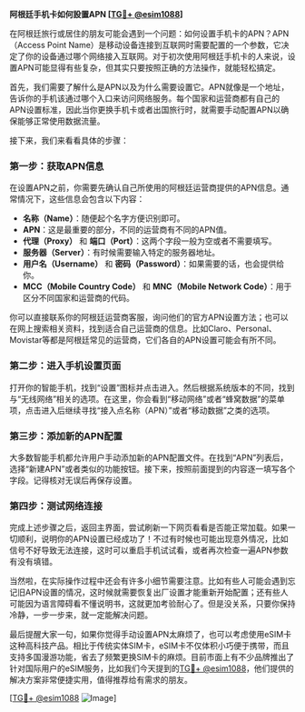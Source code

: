 **阿根廷手机卡如何設置APN [[TG💪+ @esim1088](https://t.me/s/esim1088)]**

在阿根廷旅行或居住的朋友可能会遇到一个问题：如何设置手机卡的APN？APN（Access Point Name）是移动设备连接到互联网时需要配置的一个参数，它决定了你的设备通过哪个网络接入互联网。对于初次使用阿根廷手机卡的人来说，设置APN可能显得有些复杂，但其实只要按照正确的方法操作，就能轻松搞定。

首先，我们需要了解什么是APN以及为什么需要设置它。APN就像是一个地址，告诉你的手机该通过哪个入口来访问网络服务。每个国家和运营商都有自己的APN设置标准，因此当你更换手机卡或者出国旅行时，就需要手动配置APN以确保能够正常使用数据流量。

接下来，我们来看看具体的步骤：

### 第一步：获取APN信息

在设置APN之前，你需要先确认自己所使用的阿根廷运营商提供的APN信息。通常情况下，这些信息会包含以下内容：
- **名称（Name）**：随便起个名字方便识别即可。
- **APN**：这是最重要的部分，不同的运营商有不同的APN值。
- **代理（Proxy）** 和 **端口（Port）**：这两个字段一般为空或者不需要填写。
- **服务器（Server）**：有时候需要输入特定的服务器地址。
- **用户名（Username）** 和 **密码（Password）**：如果需要的话，也会提供给你。
- **MCC（Mobile Country Code）** 和 **MNC（Mobile Network Code）**：用于区分不同国家和运营商的代码。

你可以直接联系你的阿根廷运营商客服，询问他们的官方APN设置方法；也可以在网上搜索相关资料，找到适合自己运营商的信息。比如Claro、Personal、Movistar等都是阿根廷常见的运营商，它们各自的APN设置可能会有所不同。

### 第二步：进入手机设置页面

打开你的智能手机，找到“设置”图标并点击进入。然后根据系统版本的不同，找到与“无线网络”相关的选项。在这里，你会看到“移动网络”或者“蜂窝数据”的菜单项，点击进入后继续寻找“接入点名称（APN）”或者“移动数据”之类的选项。

### 第三步：添加新的APN配置

大多数智能手机都允许用户手动添加新的APN配置文件。在找到“APN”列表后，选择“新建APN”或者类似的功能按钮。接下来，按照前面提到的内容逐一填写各个字段。记得核对无误后再保存设置。

### 第四步：测试网络连接

完成上述步骤之后，返回主界面，尝试刷新一下网页看看是否能正常加载。如果一切顺利，说明你的APN设置已经成功了！不过有时候也可能出现意外情况，比如信号不好导致无法连接，这时可以重启手机试试看，或者再次检查一遍APN参数有没有填错。

当然啦，在实际操作过程中还会有许多小细节需要注意。比如有些人可能会遇到忘记旧APN设置的情况，这时候就需要恢复出厂设置才能重新开始配置；还有些人可能因为语言障碍看不懂说明书，这就更加考验耐心了。但是没关系，只要你保持冷静，一步一步来，就一定能解决问题。

最后提醒大家一句，如果你觉得手动设置APN太麻烦了，也可以考虑使用eSIM卡这种高科技产品。相比于传统实体SIM卡，eSIM卡不仅体积小巧便于携带，而且支持多国漫游功能，省去了频繁更换SIM卡的麻烦。目前市面上有不少品牌推出了针对国际用户的eSIM服务，比如我们今天提到的[TG💪+ @esim1088](https://t.me/s/esim1088)，他们提供的解决方案非常便捷实用，值得推荐给有需求的朋友。

[[TG💪+ @esim1088](https://t.me/s/esim1088) ![Image](https://i.postimg.cc/4NQfJmqS/Snipaste-2025-05-13-00-14-12.png)]
